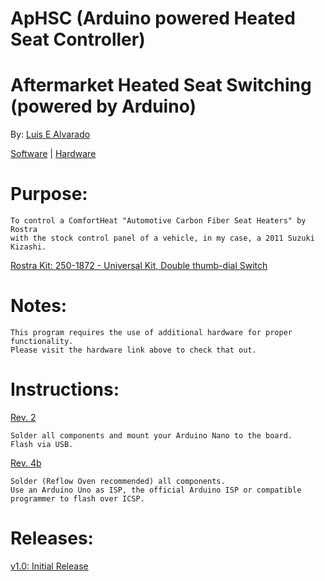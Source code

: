 # ApHSC (Arduino powered Heated Seat Controller)
# Aftermarket Heated Seat Switching (powered by Arduino)
  By: [Luis E Alvarado](mailto:admin@avnet.ws)
  
  [Software](https://github.com/avluis/ApHSC) | 
  [Hardware](https://github.com/avluis/ApHSC-Hardware)

# Purpose:
	To control a ComfortHeat "Automotive Carbon Fiber Seat Heaters" by Rostra
	with the stock control panel of a vehicle, in my case, a 2011 Suzuki Kizashi.
   [Rostra Kit: 250-1872 - Universal Kit, Double thumb-dial Switch](http://www.rostra.com/manuals/250-1870_Form5261.pdf)
  
# Notes:
	This program requires the use of additional hardware for proper functionality.
	Please visit the hardware link above to check that out.
	
# Instructions:
   [Rev. 2](https://github.com/avluis/ApHSC-Hardware/releases/tag/rev2)
   
	Solder all components and mount your Arduino Nano to the board.
	Flash via USB.
	
   [Rev. 4b](https://github.com/avluis/ApHSC-Hardware/)
   
	Solder (Reflow Oven recommended) all components.
	Use an Arduino Uno as ISP, the official Arduino ISP or compatible programmer to flash over ICSP.

# Releases:
  [v1.0: Initial Release](https://github.com/avluis/ArduinoHeatedSeatController/releases/tag/v1.0)